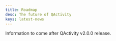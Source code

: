 ```yaml
---
title: Roadmap
desc: The future of QActivity
keys: latest-news
---
```

Information to come after QActivity v2.0.0 release.